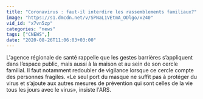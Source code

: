 ```yaml
---
title: "Coronavirus : faut-il interdire les rassemblements familiaux?"
image: "https://s1.dmcdn.net/v/SPNaL1VEtmA_ODlgo/x240"
vid_id: "x7vn5zp"
categories: "news"
tags: ["CNEWS",]
date: "2020-08-26T11:06:03+03:00"
---
```

L'agence régionale de santé rappelle que les gestes barrières s’appliquent dans l’espace public, mais aussi à la maison et au sein de son cercle familial. Il faut notamment redoubler de vigilance lorsque ce cercle compte des personnes fragiles. «Le seul port du masque ne suffit pas à protéger du virus et s’ajoute aux autres mesures de prévention qui sont celles de la vie tous les jours avec le virus», insiste l'ARS.
